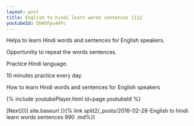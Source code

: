 ```yaml
---
layout: post
title: English to hindi learn words sentences 1112 
youtubeId: DhWSFpu44Fc
---
```

 
 
Helps to learn Hindi words and sentences for English speakers.

Opportunitiy to repeat the words sentences. 

Practice Hindi language. 
 
10 minutes practice every day. 
 
How to learn Hindi words and sentences for English speakers 
 
{% include youtubePlayer.html id=page.youtubeId %}
 
 
[Next]({{ site.baseurl }}{% link  split2/_posts/2016-02-28-English to hindi learn words sentences 990 .md%})
 
